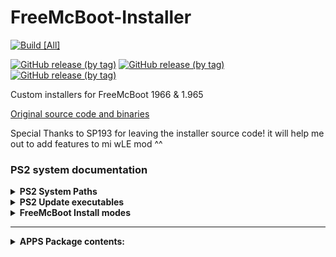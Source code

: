 # FreeMcBoot-Installer

[![Build [All]](https://github.com/israpps/FreeMcBoot-Installer/actions/workflows/compile-core.yml/badge.svg)](https://github.com/israpps/FreeMcBoot-Installer/actions/workflows/compile-core.yml)

[![GitHub release (by tag)](https://img.shields.io/github/downloads/israpps/FreeMcBoot-installer/latest-1965/total?color=black&label=downloads%20%5B1.965%5D)](https://github.com/israpps/FreeMcBoot-Installer/releases/tag/latest-1965)
[![GitHub release (by tag)](https://img.shields.io/github/downloads/israpps/FreeMcBoot-installer/latest-1966/total?color=black&label=downloads%20%5B1.966%5D)](https://github.com/israpps/FreeMcBoot-Installer/releases/tag/latest-1966)
[![GitHub release (by tag)](https://img.shields.io/github/downloads/israpps/FreeMcBoot-Installer/APPS/total?color=000000&label=Apps%20Pack)](https://github.com/israpps/FreeMcBoot-Installer/releases/tag/APPS)

 Custom installers for FreeMcBoot 1966 & 1.965


[Original source code and binaries](https://sites.google.com/view/ysai187/home/projects/fmcbfhdb)

Special Thanks to SP193 for leaving the installer source code! it will help me out to add features to mi wLE mod ^^

### PS2 system documentation

<details>
  <summary> <b> PS2 System Paths </b> </summary>

 __Region__   |__System update__|__Data folder__
------------- | --------------- | ---------------
__Japanese__  | `BIEXEC-SYSTEM` | `BIDATA-SYSTEM`
__American__  | `BAEXEC-SYSTEM` | `BADATA-SYSTEM`
__Asian__     | `BAEXEC-SYSTEM` | `BADATA-SYSTEM`
__European__  | `BEEXEC-SYSTEM` | `BEDATA-SYSTEM`
__Chinese__   | `BCEXEC-SYSTEM` | `BCDATA-SYSTEM`

</details>

<details>
  <summary> <b> PS2 Update executables </b> </summary>
<p>

__Region__| __Model__  |__Chassis__| __ROM__|__Update File__|
--------- | ---------- | --------- | ------ | ------------- |
__Japan__      | `SCPH-10000` |    `A`    | `1.00 J` |   `osdsys.elf`  |
__Japan__      | `SCPH-10000` |    `A`    | `1.01 J` |	`osd110.elf`  |
__Japan__      | `SCPH-15000` |    `A`    | `1.01 J` |   `osd110.elf`  |
__Japan__      | `SCPH-18000` |  `A+/AB`  | `1.20 J` |	`osd130.elf`  |
__America__    | `SCPH-30001` |   `B/B'`  | `1.10 A` |   `osd120.elf`  |
__America__    | `SCPH-30001` |   `C/C'`  | `1.20 A` |	`osd130.elf`	|
__Europe__     | `SCPH-30002`/`3`/`4` | `C/C'` | `1.20 E` | `osd130.elf` |
__All__        | Most models  | `D` and newer | `1.50` and newer | `osdmain.elf` or `osdXXX.elf`
__Japan__      | PSX (`DESR`)| - |  `1.80` or `2.10` | `xosdmain.elf`

</p>
</details>

<details>
  <summary> <b> FreeMcBoot Install modes </b> </summary>
<p>

__Install Mode__ | __Description__  | __where will it work?__
---------------- | ---------------- | ---------
`Normal`         | installs FreeMcBoot on the system path used by your console (`osdmain.elf` has higher priority than `osdXXX.elf` if your console supports both files) |  the PS2 that you're using to install FreeMcBoot and any other consoles that supports the same path
`Cross-model`    | installs FreeMcBoot into every needed path for your `B?EXEC-SYSTEM` Folder |  every PS2 that uses the same region for the system update folder than the PS2 used for installation
`Cross-region`   | installs FreeMcBoot for every file needed for every system folder | every PS2 excluding `SCPH-9XXXX` and __PS2TV__
`Multi-Install` (the one on main menú)| same as `Cross-region`, but __CORRUPTING MEMORY CARD FILESYSTEM IN THE PROCESS__ | every PS2 excluding `SCPH-9XXXX` and __PS2TV__
</p>
</details>

------

<details>
  <summary> <b> APPS Package contents: </b> </summary>

```ini
ESR ESR r10f_direct
[Open PS2 Loader]
1.0.0
latest
0.9.3
0.9.2
0.9.1
0.9.0
0.8
0.7
0.6
0.5
[Cheats]
Cheat device (PAL)
Cheat device (NTSC)
[uLaunchELF]
4.43x_isr
4.43x_isr_hdd
4.43a 41e4ebe
4.43a_khn
4.43a latest
[MultiMedia]
SMS
Argon
[PS2ESDL]
v0.810 OB
v0.825 OB
[GSM]
v0.23x
v0.38
[Emulators]
FCEU
InfoNES
SNES Station (0.2.4S)
SNES Station (0.2.6C)
SNES9x
InfoGB
GPS2
GPSP-KAI
ReGBA
TempGBA
VBAM
PVCS
RetroArch (1.9.1)
[Utilities]
MechaPwn 2.0
LensChanger 1.2b
Padtest
RDRAM TEST
PS2 Ident
HDD Checker v0.964
Memory Card Anihilator 2.0
Launch disc
Shutdown System app
```

</details>
